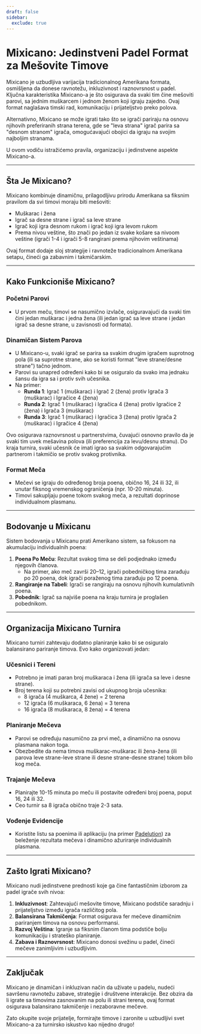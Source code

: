 ```yaml
---
draft: false
sidebar:
  exclude: true
---
```

# Mixicano: Jedinstveni Padel Format za Mešovite Timove

Mixicano je uzbudljiva varijacija tradicionalnog Amerikana formata, osmišljena da donese ravnotežu, inkluzivnost i raznovrsnost u padel. Ključna karakteristika Mixicano-a je što osigurava da svaki tim čine mešoviti parovi, sa jednim muškarcem i jednom ženom koji igraju zajedno. Ovaj format naglašava timski rad, komunikaciju i prijateljstvo preko polova.

Alternativno, Mixicano se može igrati tako što se igrači pariraju na osnovu njihovih preferiranih strana terena, gde se "leva strana" igrač parira sa "desnom stranom" igrača, omogućavajući obojici da igraju na svojim najboljim stranama.

U ovom vodiču istražićemo pravila, organizaciju i jedinstvene aspekte Mixicano-a.

---

## Šta Je Mixicano?

Mixicano kombinuje dinamičnu, prilagodljivu prirodu Amerikana sa fiksnim pravilom da svi timovi moraju biti mešoviti:
- Muškarac i žena
- Igrač sa desne strane i igrač sa leve strane
- Igrač koji igra desnom rukom i igrač koji igra levom rukom
- Prema nivou veštine, što znači po jedan iz svake košare sa nivoom veštine (igrači 1-4 i igrači 5-8 rangirani prema njihovim veštinama)

Ovaj format dodaje sloj strategije i ravnoteže tradicionalnom Amerikana setapu, čineći ga zabavnim i takmičarskim.

---

## Kako Funkcioniše Mixicano?

### Početni Parovi
- U prvom meču, timovi se nasumično izvlače, osiguravajući da svaki tim čini jedan muškarac i jedna žena (ili jedan igrač sa leve strane i jedan igrač sa desne strane, u zavisnosti od formata).

### Dinamičan Sistem Parova
- U Mixicano-u, svaki igrač se parira sa svakim drugim igračem suprotnog pola (ili sa suprotne strane, ako se koristi format "leve strane/desne strane") tačno jednom.
- Parovi su unapred određeni kako bi se osiguralo da svako ima jednaku šansu da igra sa i protiv svih učesnika.
- Na primer:
  - **Runda 1**: Igrač 1 (muškarac) i Igrač 2 (žena) protiv Igrača 3 (muškarac) i Igračice 4 (žena)
  - **Runda 2**: Igrač 1 (muškarac) i Igračica 4 (žena) protiv Igračice 2 (žena) i Igrača 3 (muškarac)
  - **Runda 3**: Igrač 1 (muškarac) i Igračica 3 (žena) protiv Igrača 2 (muškarac) i Igračice 4 (žena)

Ovo osigurava raznovrsnost u partnerstvima, čuvajući osnovno pravilo da je svaki tim uvek mešavina polova (ili preferencija za levu/desnu stranu). Do kraja turnira, svaki učesnik će imati igrao sa svakim odgovarajućim partnerom i takmičio se protiv svakog protivnika.

### Format Meča
- Mečevi se igraju do određenog broja poena, obično 16, 24 ili 32, ili unutar fiksnog vremenskog ograničenja (npr. 10-20 minuta).
- Timovi sakupljaju poene tokom svakog meča, a rezultati doprinose individualnom plasmanu.

---

## Bodovanje u Mixicanu

Sistem bodovanja u Mixicanu prati Amerikano sistem, sa fokusom na akumulaciju individualnih poena:

1. **Poena Po Meču**: Rezultat svakog tima se deli podjednako između njegovih članova.
   - Na primer, ako meč završi 20–12, igrači pobedničkog tima zarađuju po 20 poena, dok igrači poraženog tima zarađuju po 12 poena.
2. **Rangiranje na Tabeli**: Igrači se rangiraju na osnovu njihovih kumulativnih poena.
3. **Pobednik**: Igrač sa najviše poena na kraju turnira je proglašen pobednikom.

---

## Organizacija Mixicano Turnira

Mixicano turniri zahtevaju dodatno planiranje kako bi se osiguralo balansirano pariranje timova. Evo kako organizovati jedan:

### Učesnici i Tereni
- Potrebno je imati paran broj muškaraca i žena (ili igrača sa leve i desne strane).
- Broj terena koji su potrebni zavisi od ukupnog broja učesnika:
  - 8 igrača (4 muškarca, 4 žene) = 2 terena
  - 12 igrača (6 muškaraca, 6 žena) = 3 terena
  - 16 igrača (8 muškaraca, 8 žena) = 4 terena

### Planiranje Mečeva
- Parovi se određuju nasumično za prvi meč, a dinamično na osnovu plasmana nakon toga.
- Obezbedite da nema timova muškarac-muškarac ili žena-žena (ili parova leve strane-leve strane ili desne strane-desne strane) tokom bilo kog meča.

### Trajanje Mečeva
- Planirajte 10-15 minuta po meču ili postavite određeni broj poena, poput 16, 24 ili 32.
- Ceo turnir sa 8 igrača obično traje 2-3 sata.

### Vođenje Evidencije
- Koristite listu sa poenima ili aplikaciju (na primer [Padelution](https://www.padelution.com/americano)) za beleženje rezultata mečeva i dinamično ažuriranje individualnih plasmana.

---

## Zašto Igrati Mixicano?

Mixicano nudi jedinstvene prednosti koje ga čine fantastičnim izborom za padel igrače svih nivoa:

1. **Inkluzivnost**: Zahtevajući mešovite timove, Mixicano podstiče saradnju i prijateljstvo između igrača različitog pola.
2. **Balansirana Takmičenja**: Format osigurava fer mečeve dinamičnim pariranjem timova na osnovu performansi.
3. **Razvoj Veština**: Igranje sa fiksnim članom tima podstiče bolju komunikaciju i strateško planiranje.
4. **Zabava i Raznovrsnost**: Mixicano donosi svežinu u padel, čineći mečeve zanimljivim i uzbudljivim.

---

## Zaključak

Mixicano je dinamičan i inkluzivan način da uživate u padelu, nudeći savršenu ravnotežu zabave, strategije i društvene interakcije. Bez obzira da li igrate sa timovima zasnovanim na polu ili strani terena, ovaj format osigurava balansirano takmičenje i nezaboravne mečeve.

Zato okupite svoje prijatelje, formirajte timove i zaronite u uzbudljivi svet Mixicano-a za turnirsko iskustvo kao nijedno drugo!